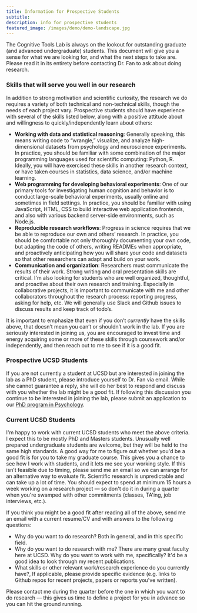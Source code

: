```yaml
---
title: Information for Prospective Students
subtitle: 
description: info for prospective students
featured_image: /images/demo/demo-landscape.jpg
---
```


The Cognitive Tools Lab is always on the lookout for outstanding graduate (and advanced undergraduate) students. This document will give you a sense for what we are looking for, and what the next steps to take are. Please read it in its entirety before contacting Dr. Fan to ask about doing research.

### Skills that will serve you well in our research

In addition to strong motivation and scientific curiosity, the research we do requires a variety of both technical and non-technical skills, though the needs of each project vary. Prospective students should have experience with several of the skills listed below, along with a positive attitude about and willingness to quickly/independently learn about others:
- **Working with data and statistical reasoning**: Generally speaking, this means writing code to “wrangle,” visualize, and analyze high-dimensional datasets from psychology and neuroscience experiments. In practice, you should be familiar with some combination of the major programming languages used for scientific computing: Python, R. Ideally, you will have exercised these skills in another research context, or have taken courses in statistics, data science, and/or machine learning. 
- **Web programming for developing behavioral experiments**: One of our primary tools for investigating human cognition and behavior is to conduct large-scale behavioral experiments, usually online and sometimes in field settings. In practice, you should be familiar with using JavaScript, HTML, CSS to build interactive web application frontends, and also with various backend server-side environments, such as Node.js. 
- **Reproducible research workflows**: Progress in science requires that we be able to reproduce our own and others’ research. In practice, you should be comfortable not only thoroughly documenting your own code, but adapting the code of others, writing READMEs when appropriate, and proactively anticipating how you will share your code and datasets so that other researchers can adapt and build on your work. 
- **Communication and organization**: Researchers must communicate the results of their work. Strong writing and oral presentation skills are critical. I'm also looking for students who are well organized, thoughtful, and proactive about their own research and training. Especially in collaborative projects, it is important to communicate with me and other collaborators throughout the research process: reporting progress, asking for help, etc. We will generally use Slack and Github issues to discuss results and keep track of todo’s.

It is important to emphasize that even if you don’t *currently* have the skills above, that doesn’t mean you can’t or shouldn’t work in the lab. If you are seriously interested in joining us, you are encouraged to invest time and energy acquiring some or more of these skills through coursework and/or independently, and then reach out to me to see if it is a good fit.

### Prospective UCSD Students

If you are not currently a student at UCSD but are interested in joining the lab as a PhD student, please introduce yourself to Dr. Fan via email. 
While she cannot guarantee a reply, she will do her best to respond and discuss with you whether the lab might be a good fit. 
If following this discussion you continue to be interested in joining the lab, please submit an application to our [PhD program in Psychology](https://psychology.ucsd.edu/graduate-program/index.html).

### Current UCSD Students

I'm happy to work with current UCSD students who meet the above criteria. 
I expect this to be mostly PhD and Masters students. 
Unusually well prepared undergraduate students are welcome, but they will be held to the same high standards.
A good way for me to figure out whether you'd be a good fit is for you to take my graduate course. 
This gives you a chance to see how I work with students, and it lets me see your working style. 
If this isn’t feasible due to timing, please send me an email so we can arrange for an alternative way to evaluate fit.
Scientific research is unpredictable and can take up a lot of time. You should expect to spend at minimum 15 hours a week working on a research project — so don't do it in during a quarter when you're swamped with other commitments (classes, TA'ing, job interviews, etc.).

If you think you might be a good fit after reading all of the above, send me an email with a current resume/CV and with answers to the following questions:
- Why do you want to do research? Both in general, and in this specific field.
- Why do you want to do research with me? There are many great faculty here at UCSD. Why do you want to work with me, specifically? It'd be a good idea to look through my recent publications.
- What skills or other relevant work/research experience do you currently have?, If applicable, please provide specific evidence (e.g. links to Github repos for recent projects, papers or reports you've written).

Please contact me during the quarter before the one in which you want to do research — this gives us time to define a project for you in advance so you can hit the ground running.


